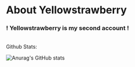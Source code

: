 # About Yellowstrawberry
### ! Yellowstrawberry is my second account !

<br/>
Github Stats: <br/>

![Anurag's GitHub stats](https://github-readme-stats.vercel.app/api?username=Yellowstrawberrys&show_icons=true&theme=dark)
